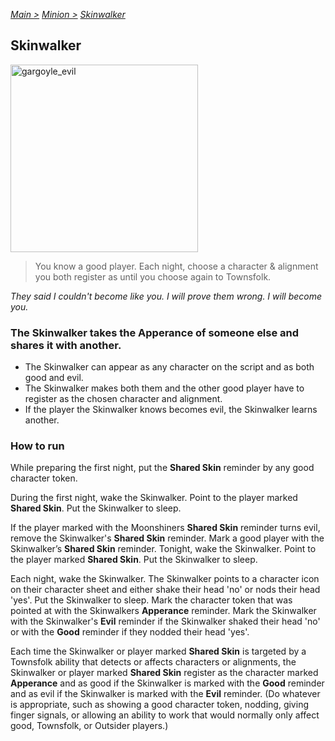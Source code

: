 [*Main >*](https://github.com/PowerofMoll/Mining-Timing---A-fancreation-to-Blood-on-the-Clocktower/blob/main/README.md)
[_Minion >_](https://github.com/PowerofMoll/Mining-Timing---A-fancreation-to-Blood-on-the-Clocktower/blob/main/Minion/README.md)
[_Skinwalker_](https://github.com/PowerofMoll/Mining-Timing---A-fancreation-to-Blood-on-the-Clocktower/blob/main/Minion/Skinwalker/README.md)

## Skinwalker

<img src="https://github.com/user-attachments/assets/a93d874f-22e7-4ff0-a088-9c03021e8b3f" alt="gargoyle_evil" width="300" height="300">

> You know a good player. Each night, choose a character & alignment you both register as until you choose again to Townsfolk.

*They said I couldn't become like you. I will prove them wrong. I will become you.*

### **The Skinwalker takes the Apperance of someone else and shares it with another.**
- The Skinwalker can appear as any character on the script and as both good and evil.
- The Skinwalker makes both them and the other good player have to register as the chosen character and alignment.
- If the player the Skinwalker knows becomes evil, the Skinwalker learns another.

### How to run
While preparing the first night, put the **Shared Skin** reminder by any good character token. 

During the first night, wake the Skinwalker. Point to the player marked **Shared Skin**. Put the Skinwalker to sleep.

If the player marked with the Moonshiners **Shared Skin** reminder turns evil, remove the Skinwalker's **Shared Skin** reminder. Mark a good player with the Skinwalker’s **Shared Skin** reminder. Tonight, wake the Skinwalker. Point to the player marked **Shared Skin**. Put the Skinwalker to sleep.

Each night, wake the Skinwalker. The Skinwalker points to a character icon on their character sheet and either shake their head 'no' or nods their head 'yes'. Put the Skinwalker to sleep. Mark the character token that was pointed at with the Skinwalkers **Apperance** reminder. Mark the Skinwalker with the Skinwalker's **Evil** reminder if the Skinwalker shaked their head 'no' or with the **Good** reminder if they nodded their head 'yes'.

Each time the Skinwalker or player marked **Shared Skin** is targeted by a Townsfolk ability that detects or affects characters or alignments, the Skinwalker or player marked **Shared Skin** register as the character marked **Apperance** and as good if the Skinwalker is marked with the **Good** reminder and as evil if the Skinwalker is marked with the **Evil** reminder. (Do whatever is appropriate, such as showing a good character token, nodding, giving finger signals, or allowing an ability to work that would normally only affect good, Townsfolk, or Outsider players.)
